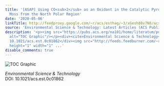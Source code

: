 ```yaml
---
title: '[ASAP] Using CO<sub>2</sub> as an Oxidant in the Catalytic Pyrolysis of Peat
  Moss from the North Polar Region'
date: '2020-05-06'
linkTitle: http://feedproxy.google.com/~r/acs/esthag/~3/xGesh88x7N8/acs.est.0c01862
source: 'Environmental Science & Technology: Latest Articles (ACS Publications)'
description: '<p><img src="https://pubs.acs.org/na101/home/literatum/publisher/achs/journals/content/esthag/0/esthag.ahead-of-print/acs.est.0c01862/20200506/images/medium/es0c01862_0013.gif"
  alt="TOC Graphic"/></p><div><cite>Environmental Science & Technology</cite></div><div>DOI:
  10.1021/acs.est.0c01862</div><img src="http://feeds.feedburner.com/~r/acs/esthag/~4/xGesh88x7N8"
  height="1" width="1" ...'
disable_comments: true
---
```

<p><img src="https://pubs.acs.org/na101/home/literatum/publisher/achs/journals/content/esthag/0/esthag.ahead-of-print/acs.est.0c01862/20200506/images/medium/es0c01862_0013.gif" alt="TOC Graphic"/></p><div><cite>Environmental Science & Technology</cite></div><div>DOI: 10.1021/acs.est.0c01862</div><img src="http://feeds.feedburner.com/~r/acs/esthag/~4/xGesh88x7N8" height="1" width="1" ...